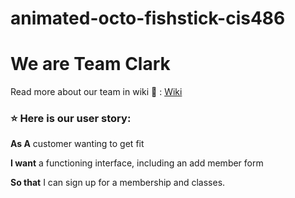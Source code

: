 
# animated-octo-fishstick-cis486
<h1>We are Team Clark</h1>

Read more about our team in wiki 📖 : [Wiki](https://github.com/cnorwood10/animated-octo-fishstick-cis486/wiki)

<h3>⭐ Here is our user story:  </h3>

**As A** customer wanting to get fit

**I want** a functioning interface, including an add member form

**So that** I can sign up for a membership and classes.


